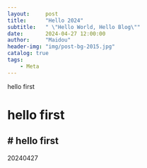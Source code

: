 ```yaml
---
layout:     post
title:      "Hello 2024"
subtitle:   " \"Hello World, Hello Blog\""
date:       2024-04-27 12:00:00
author:     "Maidou"
header-img: "img/post-bg-2015.jpg"
catalog: true
tags:
    - Meta
---
```


hello first
# hello first
## # hello first
20240427

